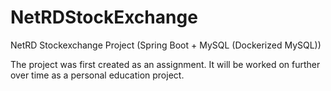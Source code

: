 # NetRDStockExchange
NetRD Stockexchange Project (Spring Boot + MySQL (Dockerized MySQL))

The project was first created as an assignment. It will be worked on further over time as a personal education project.
